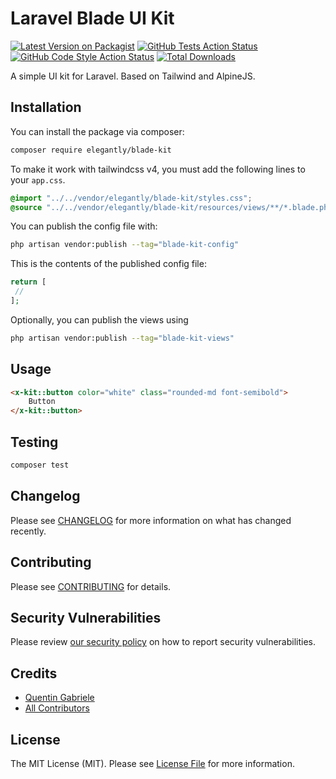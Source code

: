 # Laravel Blade UI Kit

[![Latest Version on Packagist](https://img.shields.io/packagist/v/elegantly/blade-kit.svg?style=flat-square)](https://packagist.org/packages/elegantly/blade-kit)
[![GitHub Tests Action Status](https://img.shields.io/github/actions/workflow/status/ElegantEngineeringTech/blade-kit/run-tests.yml?branch=main&label=tests&style=flat-square)](https://github.com/ElegantEngineeringTech/blade-kit/actions?query=workflow%3Arun-tests+branch%3Amain)
[![GitHub Code Style Action Status](https://img.shields.io/github/actions/workflow/status/ElegantEngineeringTech/blade-kit/fix-php-code-style-issues.yml?branch=main&label=code%20style&style=flat-square)](https://github.com/ElegantEngineeringTech/blade-kit/actions?query=workflow%3A"Fix+PHP+code+style+issues"+branch%3Amain)
[![Total Downloads](https://img.shields.io/packagist/dt/elegantly/blade-kit.svg?style=flat-square)](https://packagist.org/packages/elegantly/blade-kit)

A simple UI kit for Laravel. Based on Tailwind and AlpineJS.

## Installation

You can install the package via composer:

```bash
composer require elegantly/blade-kit
```

To make it work with tailwindcss v4, you must add the following lines to your `app.css`.

```css
@import "../../vendor/elegantly/blade-kit/styles.css";
@source "../../vendor/elegantly/blade-kit/resources/views/**/*.blade.php";
```

You can publish the config file with:

```bash
php artisan vendor:publish --tag="blade-kit-config"
```

This is the contents of the published config file:

```php
return [
 //
];
```

Optionally, you can publish the views using

```bash
php artisan vendor:publish --tag="blade-kit-views"
```

## Usage

```html
<x-kit::button color="white" class="rounded-md font-semibold">
    Button
</x-kit::button>
```

## Testing

```bash
composer test
```

## Changelog

Please see [CHANGELOG](CHANGELOG.md) for more information on what has changed recently.

## Contributing

Please see [CONTRIBUTING](CONTRIBUTING.md) for details.

## Security Vulnerabilities

Please review [our security policy](../../security/policy) on how to report security vulnerabilities.

## Credits

-   [Quentin Gabriele](https://github.com/QuentinGab)
-   [All Contributors](../../contributors)

## License

The MIT License (MIT). Please see [License File](LICENSE.md) for more information.
